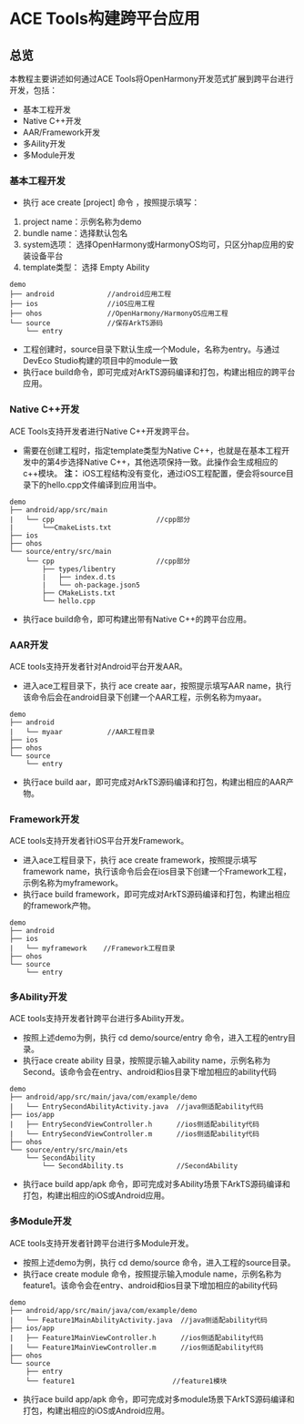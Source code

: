 # ACE Tools构建跨平台应用

## 总览

本教程主要讲述如何通过ACE Tools将OpenHarmony开发范式扩展到跨平台进行开发，包括：

* 基本工程开发
* Native C++开发
* AAR/Framework开发
* 多Aility开发
* 多Module开发

### 基本工程开发
* 执行 ace create [project] 命令 ，按照提示填写：
1. project name：示例名称为demo
2. bundle name：选择默认包名
3. system选项： 选择OpenHarmony或HarmonyOS均可，只区分hap应用的安装设备平台
4. template类型： 选择 Empty Ability
```
demo
├── android             //android应用工程            
├── ios                 //iOS应用工程                              
├── ohos                //OpenHarmony/HarmonyOS应用工程
└── source              //保存ArkTS源码
    └── entry 
```
* 工程创建时，source目录下默认生成一个Module，名称为entry。与通过DevEco Studio构建的项目中的module一致
* 执行ace build命令，即可完成对ArkTS源码编译和打包，构建出相应的跨平台应用。
### Native C++开发
ACE Tools支持开发者进行Native C++开发跨平台。
* 需要在创建工程时，指定template类型为Native C++，也就是在基本工程开发中的第4步选择Native C++，其他选项保持一致。此操作会生成相应的c++模块。
**注：** iOS工程结构没有变化，通过iOS工程配置，便会将source目录下的hello.cpp文件编译到应用当中。 
```
demo
├── android/app/src/main
|   └── cpp                         //cpp部分
|       └──CmakeLists.txt                       
├── ios                                             
├── ohos                
└── source/entry/src/main              
    └── cpp                         //cpp部分
        ├── types/libentry
        |   ├── index.d.ts 
        |   └── oh-package.json5
        ├── CMakeLists.txt
        └── hello.cpp 
```
* 执行ace build命令，即可构建出带有Native C++的跨平台应用。
### AAR开发
ACE tools支持开发者针对Android平台开发AAR。
* 进入ace工程目录下，执行 ace create aar，按照提示填写AAR name，执行该命令后会在android目录下创建一个AAR工程，示例名称为myaar。
```
demo
├── android                        
|   └── myaar           //AAR工程目录
├── ios                                               
├── ohos                
└── source              
    └── entry 
```
* 执行ace build aar，即可完成对ArkTS源码编译和打包，构建出相应的AAR产物。
### Framework开发
ACE tools支持开发者针iOS平台开发Framework。
* 进入ace工程目录下，执行 ace create framework，按照提示填写framework name，执行该命令后会在ios目录下创建一个Framework工程，示例名称为myframework。
* 执行ace build framework，即可完成对ArkTS源码编译和打包，构建出相应的framework产物。
```
demo
├── android                        
├── ios
|   └── myframework    //Framework工程目录                                             
├── ohos                
└── source              
    └── entry 
```
### 多Ability开发
ACE tools支持开发者针跨平台进行多Ability开发。
* 按照上述demo为例，执行 cd demo/source/entry 命令，进入工程的entry目录。
* 执行ace create ability 目录，按照提示输入ability name，示例名称为Second。该命令会在entry、android和ios目录下增加相应的ability代码
```
demo
├── android/app/src/main/java/com/example/demo
|   └── EntrySecondAbilityActivity.java  //java侧适配ability代码                   
├── ios/app
|   ├── EntrySecondViewController.h      //ios侧适配ability代码
|   └── EntrySecondViewController.m      //ios侧适配ability代码                        
├── ohos                
└── source/entry/src/main/ets              
    └── SecondAbility
        └── SecondAbility.ts             //SecondAbility
```
* 执行ace build app/apk 命令，即可完成对多Ability场景下ArkTS源码编译和打包，构建出相应的iOS或Android应用。
### 多Module开发
ACE tools支持开发者针跨平台进行多Module开发。
* 按照上述demo为例，执行 cd demo/source 命令，进入工程的source目录。
* 执行ace create module 命令，按照提示输入module name，示例名称为feature1。该命令会在entry、android和ios目录下增加相应的ability代码
```
demo
├── android/app/src/main/java/com/example/demo
|   └── Feature1MainAbilityActivity.java  //java侧适配ability代码                   
├── ios/app
|   ├── Feature1MainViewController.h      //ios侧适配ability代码
|   └── Feature1MainViewController.m      //ios侧适配ability代码                        
├── ohos                
└── source
    ├── entry      
    └── feature1                        //feature1模块
```
* 执行ace build app/apk 命令，即可完成对多module场景下ArkTS源码编译和打包，构建出相应的iOS或Android应用。